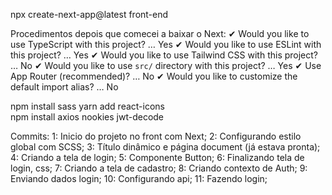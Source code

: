 npx create-next-app@latest front-end

Procedimentos depois que comecei a baixar o Next:
✔ Would you like to use TypeScript with this project? … Yes
✔ Would you like to use ESLint with this project? …  Yes
✔ Would you like to use Tailwind CSS with this project? … No
✔ Would you like to use `src/` directory with this project? … Yes
✔ Use App Router (recommended)? … No
✔ Would you like to customize the default import alias? … No

npm install sass 
yarn add react-icons  
npm install axios nookies jwt-decode

Commits:
1: Inicio do projeto no front com Next;
2: Configurando estilo global com SCSS;
3: Título dinâmico e página document (já estava pronta);
4: Criando a tela de login;
5: Componente Button;
6: Finalizando tela de login, css;
7: Criando a tela de cadastro;
8: Criando contexto de Auth;
9: Enviando dados login;
10: Configurando api;
11: Fazendo login;

